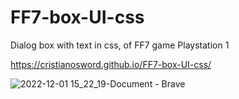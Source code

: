 ﻿# FF7-box-UI-css
 
 Dialog box with text in css, of FF7 game Playstation 1
 
 https://cristianosword.github.io/FF7-box-UI-css/

![2022-12-01 15_22_19-Document - Brave](https://user-images.githubusercontent.com/16153844/205130621-c7b5debf-d318-4b96-b01c-731ea375a9c2.png)
